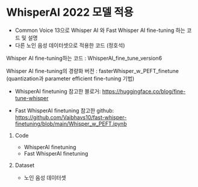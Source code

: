 # WhisperAI 2022 모델 적용

* Common Voice 13으로 Whisper AI 와 Fast Whisper AI fine-tuning 하는 코드 및 설명
* 다른 노인 음성 데이터셋으로 적용한 코드 (정호석)

Whisper AI fine-tuning하는 코드 : WhisperAI_fine_tune_version6

Whisper AI fine-tuning의 경량화 버전 : fasterWhisper_w_PEFT_finetune (quantization과 parameter efficient fine-tuning 기법)


- WhisperAI finetuning 참고한 블로거: https://huggingface.co/blog/fine-tune-whisper
 
- Fast WhisperAI finetuning 참고한 github: https://github.com/Vaibhavs10/fast-whisper-finetuning/blob/main/Whisper_w_PEFT.ipynb

1. Code
   * WhisperAI finetuning
   * Fast WhisperAI finetuning
  
2. Dataset
   * 노인 음성 데이터셋

